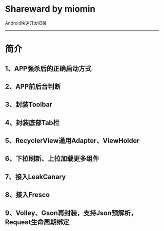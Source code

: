 # Shareward by miomin
Android快速开发框架

-------------------

# 简介

## 1、APP强杀后的正确启动方式

## 2、APP前后台判断

## 3、封装Toolbar

## 4、封装底部Tab栏

## 5、RecyclerView通用Adapter、ViewHolder

## 6、下拉刷新、上拉加载更多组件

## 7、接入LeakCanary

## 8、接入Fresco

## 9、Volley、Gson再封装，支持Json预解析，Request生命周期绑定
